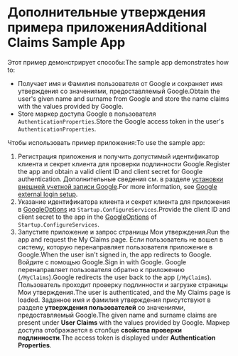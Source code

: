 # <a name="additional-claims-sample-app"></a><span data-ttu-id="c20c9-101">Дополнительные утверждения примера приложения</span><span class="sxs-lookup"><span data-stu-id="c20c9-101">Additional Claims Sample App</span></span>

<span data-ttu-id="c20c9-102">Этот пример демонстрирует способы:</span><span class="sxs-lookup"><span data-stu-id="c20c9-102">The sample app demonstrates how to:</span></span>

* <span data-ttu-id="c20c9-103">Получает имя и Фамилия пользователя от Google и сохраняет имя утверждения со значениями, предоставляемый Google.</span><span class="sxs-lookup"><span data-stu-id="c20c9-103">Obtain the user's given name and surname from Google and store the name claims with the values provided by Google.</span></span>
* <span data-ttu-id="c20c9-104">Store маркер доступа Google в пользователя `AuthenticationProperties`.</span><span class="sxs-lookup"><span data-stu-id="c20c9-104">Store the Google access token in the user's `AuthenticationProperties`.</span></span>

<span data-ttu-id="c20c9-105">Чтобы использовать пример приложения:</span><span class="sxs-lookup"><span data-stu-id="c20c9-105">To use the sample app:</span></span>

1. <span data-ttu-id="c20c9-106">Регистрация приложения и получить допустимый идентификатор клиента и секрет клиента для проверки подлинности Google.</span><span class="sxs-lookup"><span data-stu-id="c20c9-106">Register the app and obtain a valid client ID and client secret for Google authentication.</span></span> <span data-ttu-id="c20c9-107">Дополнительные сведения см. в разделе [установки внешней учетной записи Google](https://docs.microsoft.com/aspnet/core/security/authentication/social/google-logins).</span><span class="sxs-lookup"><span data-stu-id="c20c9-107">For more information, see [Google external login setup](https://docs.microsoft.com/aspnet/core/security/authentication/social/google-logins).</span></span>
1. <span data-ttu-id="c20c9-108">Указание идентификатора клиента и секрет клиента для приложения в [GoogleOptions](https://docs.microsoft.com/dotnet/api/microsoft.aspnetcore.authentication.google.googleoptions) из `Startup.ConfigureServices`.</span><span class="sxs-lookup"><span data-stu-id="c20c9-108">Provide the client ID and client secret to the app in the [GoogleOptions](https://docs.microsoft.com/dotnet/api/microsoft.aspnetcore.authentication.google.googleoptions) of `Startup.ConfigureServices`.</span></span>
1. <span data-ttu-id="c20c9-109">Запустите приложение и запрос страницы Мои утверждения.</span><span class="sxs-lookup"><span data-stu-id="c20c9-109">Run the app and request the My Claims page.</span></span> <span data-ttu-id="c20c9-110">Если пользователь не вошел в систему, которую перенаправляет пользователя приложение в Google.</span><span class="sxs-lookup"><span data-stu-id="c20c9-110">When the user isn't signed in, the app redirects to Google.</span></span> <span data-ttu-id="c20c9-111">Войдите с помощью Google.</span><span class="sxs-lookup"><span data-stu-id="c20c9-111">Sign in with Google.</span></span> <span data-ttu-id="c20c9-112">Google перенаправляет пользователя обратно к приложению (`/MyClaims`).</span><span class="sxs-lookup"><span data-stu-id="c20c9-112">Google redirects the user back to the app (`/MyClaims`).</span></span> <span data-ttu-id="c20c9-113">Пользователь проходит проверку подлинности и загрузке страницы Мои утверждения.</span><span class="sxs-lookup"><span data-stu-id="c20c9-113">The user is authenticated, and the My Claims page is loaded.</span></span> <span data-ttu-id="c20c9-114">Заданное имя и фамилия утверждения присутствуют в разделе **утверждения пользователей** со значениями, предоставляемый Google.</span><span class="sxs-lookup"><span data-stu-id="c20c9-114">The given name and surname claims are present under **User Claims** with the values provided by Google.</span></span> <span data-ttu-id="c20c9-115">Маркер доступа отображается в столбце **свойства проверки подлинности**.</span><span class="sxs-lookup"><span data-stu-id="c20c9-115">The access token is displayed under **Authentication Properties**.</span></span>
